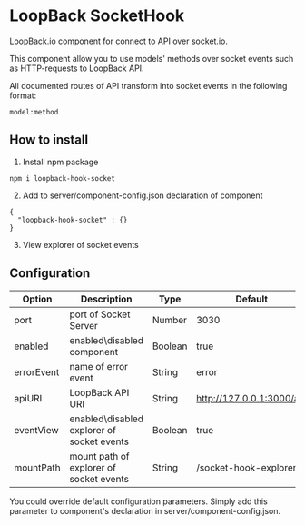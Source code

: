 # LoopBack SocketHook
LoopBack.io component for connect to API over socket.io.

This component allow you to use models' methods over socket events such as HTTP-requests to LoopBack API.

All documented routes of API transform into socket events in the following format:
```
model:method
```
## How to install
1. Install npm package

  ```
  npm i loopback-hook-socket
  ```

2. Add to server/component-config.json declaration of component

  ```
  {
    "loopback-hook-socket" : {}
  }
  ```
3. View explorer of socket events

## Configuration

| Option | Description | Type | Default |
|--------|-------------|-----|----|
| port | port of Socket Server | Number | 3030 |
| enabled | enabled\disabled component | Boolean | true |
| errorEvent | name of error event | String | error |
| apiURI | LoopBack API URI | String | http://127.0.0.1:3000/api |
| eventView | enabled\disabled explorer of socket events | Boolean | true |
| mountPath | mount path of explorer of socket events | String | /socket-hook-explorer |

You could override default configuration parameters. Simply add this parameter to component's declaration in server/component-config.json.
